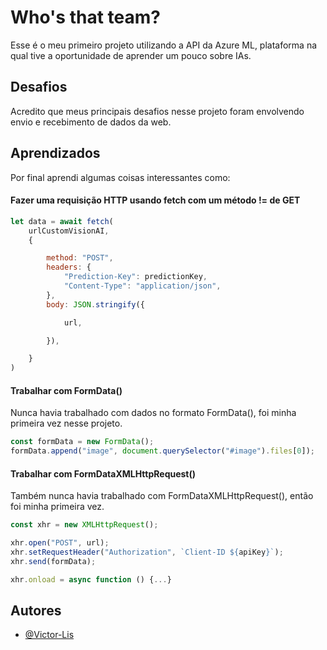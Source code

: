
# Who's that team?

Esse é o meu primeiro projeto utilizando a API da Azure ML, plataforma na qual tive a oportunidade de aprender um pouco sobre IAs.



## Desafios

Acredito que meus principais desafios nesse projeto foram envolvendo envio e recebimento de dados da web.




## Aprendizados

Por final aprendi algumas coisas interessantes como: 



#### Fazer uma requisição HTTP usando fetch com um método != de GET

```javascript
let data = await fetch(
    urlCustomVisionAI,
    {

        method: "POST",
        headers: {
            "Prediction-Key": predictionKey,
            "Content-Type": "application/json",
        },
        body: JSON.stringify({

            url,

        }),

    }
)
```

#### Trabalhar com FormData()
Nunca havia trabalhado com dados no formato FormData(), foi minha primeira vez nesse projeto.


```javascript
const formData = new FormData();
formData.append("image", document.querySelector("#image").files[0]);
```

#### Trabalhar com FormDataXMLHttpRequest()
Também nunca havia trabalhado com FormDataXMLHttpRequest(), então foi minha primeira vez.

```javascript
const xhr = new XMLHttpRequest();

xhr.open("POST", url);
xhr.setRequestHeader("Authorization", `Client-ID ${apiKey}`);
xhr.send(formData);

xhr.onload = async function () {...}
```
## Autores

- [@Victor-Lis](https://github.com/Victor-Lis)

